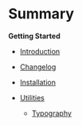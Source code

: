 # Summary

**Getting Started**

- [Introduction](README.md)
- [Changelog](changelog.md)
- [Installation](installation.md)

- [Utilities]()
  - [Typography](./utilities/typography.md)
